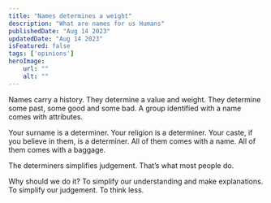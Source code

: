 ```yaml
---
title: "Names determines a weight"
description: "What are names for us Humans"
publishedDate: "Aug 14 2023"
updatedDate: "Aug 14 2023"
isFeatured: false
tags: ['opinions']
heroImage:
    url: ""
    alt: ""
---
```


Names carry a history. They determine a value and weight. They determine some past, some good and some bad. A group identified with a name comes with attributes. 

Your surname is a determiner. Your religion is a determiner. Your caste, if you believe in them, is a determiner. All of them comes with a name. All of them comes with a baggage. 

The determiners simplifies judgement. That’s what most people do. 

Why should we do it? To simplify our understanding and make explanations. To simplify our judgement. To think less. 